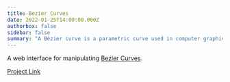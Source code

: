 ```yaml
---
title: Bezier Curves
date: 2022-01-25T14:00:00.000Z
authorbox: false
sidebar: false
summary: "A Bézier curve is a parametric curve used in computer graphics and related fields"
---
```


A web interface for manipulating [Bezier Curves](https://en.wikipedia.org/wiki/B%C3%A9zier_curve).

[Project Link](https://www.marshcode.com/bez)